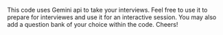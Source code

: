 This code uses Gemini api to take your interviews. Feel free to use it to prepare for interviewes and use it for an interactive session. You may also add a question bank of your choice within the code. Cheers!
